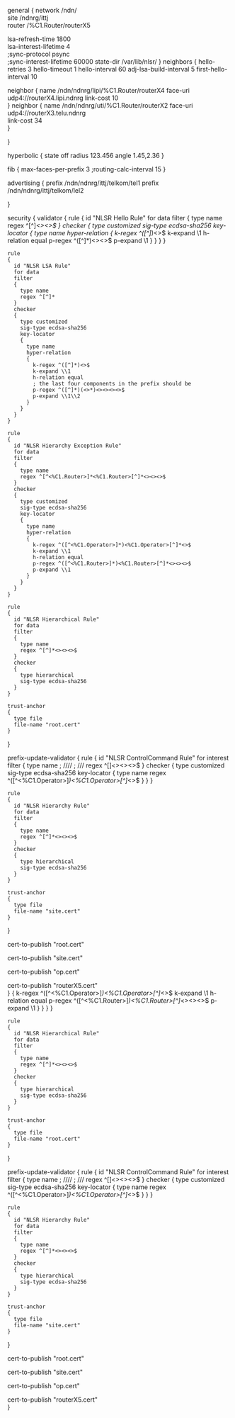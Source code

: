 
general
{
  network /ndn/                             
  site /ndnrg/ittj                         
  router /%C1.Router/routerX5   

  lsa-refresh-time 1800         
  lsa-interest-lifetime 4      
  ;sync-protocol psync    
  ;sync-interest-lifetime 60000 
  state-dir /var/lib/nlsr/ 
}
neighbors
{
hello-retries 3 
hello-timeout 1
hello-interval  60
adj-lsa-build-interval 5
first-hello-interval  10  


neighbor
	{
	name /ndn/ndnrg/lipi/%C1.Router/routerX4
	face-uri  udp4://routerX4.lipi.ndnrg
    	link-cost 10    
	}
neighbor
	{
	name /ndn/ndnrg/uti/%C1.Router/routerX2
	face-uri  udp4://routerX3.telu.ndnrg    
    	link-cost 34       
	}                  
  	
}

hyperbolic
{
state off 
radius   123.456
angle    1.45,2.36
}

fib
{
max-faces-per-prefix 3
;routing-calc-interval 15
}

advertising
{
  prefix /ndn/ndnrg/ittj/telkom/tel1
  prefix /ndn/ndnrg/ittj/telkom/lel2   
    
}

security
{
  validator
  {
    rule
	{
	  id "NLSR Hello Rule"
      for data
      filter
      {
        type name
        regex ^[^]*<><>$
      }
      checker
      {
        type customized
        sig-type ecdsa-sha256
        key-locator
        {
          type name
          hyper-relation
          {
            k-regex ^([^]*)<>$
            k-expand \\1
            h-relation equal
            p-regex ^([^]*)<><>$
            p-expand \\1
          }
        }
      }
    }

    rule
    {
      id "NLSR LSA Rule"
      for data
      filter
      {
        type name
        regex ^[^]*
      }
      checker
      {
        type customized
        sig-type ecdsa-sha256
        key-locator
        {
          type name
          hyper-relation
          {
            k-regex ^([^]*)<>$
            k-expand \\1
            h-relation equal
            ; the last four components in the prefix should be 
            p-regex ^([^]*)(<>*)<><><><>$
            p-expand \\1\\2
          }
        }
      }
    }

    rule
    {
      id "NLSR Hierarchy Exception Rule"
      for data
      filter
      {
        type name
        regex ^[^<%C1.Router>]*<%C1.Router>[^]*<><><>$
      }
      checker
      {
        type customized
        sig-type ecdsa-sha256
        key-locator
        {
          type name
          hyper-relation
          {
            k-regex ^([^<%C1.Operator>]*)<%C1.Operator>[^]*<>$
            k-expand \\1
            h-relation equal
            p-regex ^([^<%C1.Router>]*)<%C1.Router>[^]*<><><>$
            p-expand \\1
          }
        }
      }
    }

    rule
    {
      id "NLSR Hierarchical Rule"
      for data
      filter
      {
        type name
        regex ^[^]*<><><>$
      }
      checker
      {
        type hierarchical
        sig-type ecdsa-sha256
      }
    }

    trust-anchor
    {
      type file
      file-name "root.cert"
    }
  }

  prefix-update-validator
  {
    rule
    {
      id "NLSR ControlCommand Rule"
      for interest
      filter
      {
        type name
        ; ////
        ; ///
        regex ^[]<><><>$
      }
      checker
      {
        type customized
        sig-type ecdsa-sha256
        key-locator
        {
          type name
          regex ^([^<%C1.Operator>]*)<%C1.Operator>[^]*<>$
        }
      }
    }

    rule
    {
      id "NLSR Hierarchy Rule"
      for data
      filter
      {
        type name
        regex ^[^]*<><><>$
      }
      checker
      {
        type hierarchical
        sig-type ecdsa-sha256
      }
    }

    trust-anchor
    {
      type file
      file-name "site.cert"
    }
  }

  cert-to-publish "root.cert"      

  cert-to-publish "site.cert"     

  cert-to-publish "op.cert"        

  cert-to-publish "routerX5.cert"  
}          {
            k-regex ^([^<%C1.Operator>]*)<%C1.Operator>[^]*<>$
            k-expand \\1
            h-relation equal
            p-regex ^([^<%C1.Router>]*)<%C1.Router>[^]*<><><>$
            p-expand \\1
          }
        }
      }
    }

    rule
    {
      id "NLSR Hierarchical Rule"
      for data
      filter
      {
        type name
        regex ^[^]*<><><>$
      }
      checker
      {
        type hierarchical
        sig-type ecdsa-sha256
      }
    }

    trust-anchor
    {
      type file
      file-name "root.cert"
    }
  }

  prefix-update-validator
  {
    rule
    {
      id "NLSR ControlCommand Rule"
      for interest
      filter
      {
        type name
        ; ////
        ; ///
        regex ^[]<><><>$
      }
      checker
      {
        type customized
        sig-type ecdsa-sha256
        key-locator
        {
          type name
          regex ^([^<%C1.Operator>]*)<%C1.Operator>[^]*<>$
        }
      }
    }

    rule
    {
      id "NLSR Hierarchy Rule"
      for data
      filter
      {
        type name
        regex ^[^]*<><><>$
      }
      checker
      {
        type hierarchical
        sig-type ecdsa-sha256
      }
    }

    trust-anchor
    {
      type file
      file-name "site.cert"
    }
  }

  cert-to-publish "root.cert"      

  cert-to-publish "site.cert"     

  cert-to-publish "op.cert"        

  cert-to-publish "routerX5.cert"  
}
